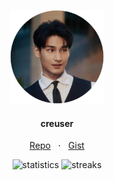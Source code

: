 <p align="center">
  <img src="avatar.png" width="150" height="150" alt="creuser">
</p>
<h4 align="center">creuser</h4>
<p align="center">
  <a href="https://github.com/creuserr?tab=repositories">Repo</a>
  &nbsp; &sdot; &nbsp;
  <a href="https://gist.github.com/creuserr">Gist</a>
</p>

<p align="center">
  <img src="https://github-stats-alpha.vercel.app/api?username=creuserr" alt="statistics"></img>
  <img src="https://github-readme-streak-stats.herokuapp.com/?user=creuserr" alt="streaks"></img>
</p>
